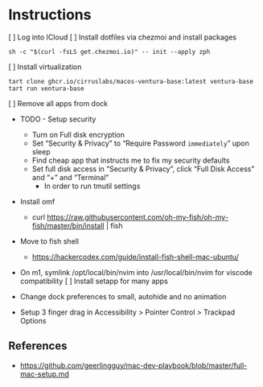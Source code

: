 # Instructions

[ ] Log into ICloud
[ ] Install dotfiles via chezmoi and install packages
```
sh -c "$(curl -fsLS get.chezmoi.io)" -- init --apply zph
```

[ ] Install virtualization
```
tart clone ghcr.io/cirruslabs/macos-ventura-base:latest ventura-base
tart run ventura-base
```

[ ] Remove all apps from dock

- TODO - Setup security
    - Turn on Full disk encryption
    - Set “Security & Privacy” to “Require Password `immediately`” upon sleep
    - Find cheap app that instructs me to fix my security defaults
  - Set full disk access in “Security & Privacy”, click “Full Disk Access” and “+” and “Terminal”
      - In order to run tmutil settings

- Install omf
    - curl https://raw.githubusercontent.com/oh-my-fish/oh-my-fish/master/bin/install | fish
- Move to fish shell
    - https://hackercodex.com/guide/install-fish-shell-mac-ubuntu/
- On m1, symlink /opt/local/bin/nvim into /usr/local/bin/nvim for viscode compatibility
[ ] Install setapp for many apps

- Change dock preferences to small, autohide and no animation
- Setup 3 finger drag in Accessibility > Pointer Control > Trackpad Options


## References
- https://github.com/geerlingguy/mac-dev-playbook/blob/master/full-mac-setup.md
